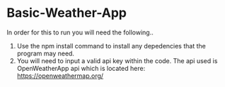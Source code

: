 # Basic-Weather-App
In order for this to run you will need the following..
1. Use the npm install command to install any depedencies that the program may need.
2. You will need to input a valid api key within the code. The api used is OpenWeatherApp api which is located here: https://openweathermap.org/
